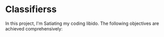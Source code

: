# Classifierss
In this project, I'm Satiating my coding libido. The following objectives are achieved comprehensively: 

